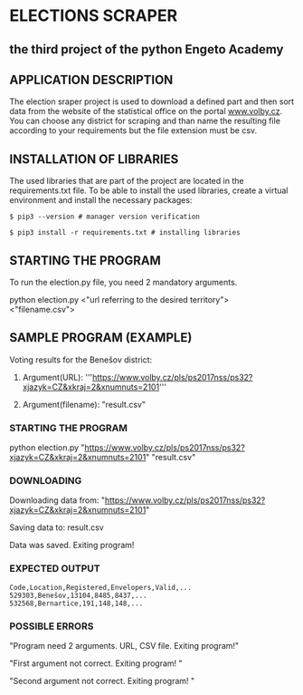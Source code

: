 # ELECTIONS SCRAPER
## the third project of the python Engeto Academy



## APPLICATION DESCRIPTION
The election sraper project is used to download a defined part and then sort data from the website of the statistical office on the portal www.volby.cz. You can choose any district for scraping and than name the resulting file according to your requirements but the file extension must be csv.

## INSTALLATION OF LIBRARIES
The used libraries that are part of the project are located in the requirements.txt file.
To be able to install the used libraries, create a virtual environment and install the necessary packages:


```
$ pip3 --version # manager version verification

$ pip3 install -r requirements.txt # installing libraries
```


## STARTING THE PROGRAM
To run the election.py file, you need 2 mandatory arguments.

python election.py <"url referring to the desired territory"> <"filename.csv">

## SAMPLE PROGRAM (EXAMPLE)
Voting results for the Benešov district:

1. Argument(URL): '''https://www.volby.cz/pls/ps2017nss/ps32?xjazyk=CZ&xkraj=2&xnumnuts=2101'''

2. Argument(filename): "result.csv"

### STARTING THE PROGRAM
python election.py "https://www.volby.cz/pls/ps2017nss/ps32?xjazyk=CZ&xkraj=2&xnumnuts=2101" "result.csv"

### DOWNLOADING
Downloading data from: "https://www.volby.cz/pls/ps2017nss/ps32?xjazyk=CZ&xkraj=2&xnumnuts=2101"

Saving data to: result.csv

Data was saved. Exiting program!

### EXPECTED OUTPUT

```
Code,Location,Registered,Envelopers,Valid,...
529303,Benešov,13104,8485,8437,...
532568,Bernartice,191,148,148,...
```

### POSSIBLE ERRORS
"Program need 2 arguments. URL, CSV file. Exiting program!"

"First argument not correct. Exiting program! "

"Second argument not correct. Exiting program! "
